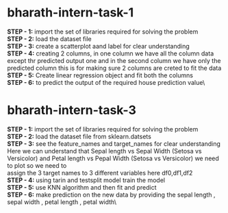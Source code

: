 # bharath-intern-task-1
**STEP - 1:** 
import the set of libraries required for solving the problem\
**STEP - 2:** 
load the dataset file \
**STEP - 3:** 
create a scatterplot aand label for clear understanding\
**STEP - 4:**
creating 2 columns, in  one column we have all the column data except thr predicted output one and in the second column we have only the predicted column this is for making sure 2 columns are creted to fit the data \
**STEP - 5:** 
Create linear regression object and fit both the columns\
**STEP - 6:** 
to predict the output of the required house prediction value\

# bharath-intern-task-3
**STEP - 1:** 
import the set of libraries required for solving the problem\
**STEP - 2:** 
load the dataset file from sklearn.datsets \
**STEP - 3:** 
see the feature_names and target_names for clear understanding  \
Here we can understand that  Sepal length vs Sepal Width (Setosa vs Versicolor) and Petal length vs Pepal Width (Setosa vs Versicolor) we need to plot so we need to \
assign the 3 target names to 3 different variables here df0,df1,df2\
**STEP - 4:**
using tarin and testsplit model train the model \
**STEP - 5:** 
use KNN algorithm and then fit and predict\
**STEP - 6:** 
make prediction on the new data by providing the sepal length , sepal width , petal length , petal width\
